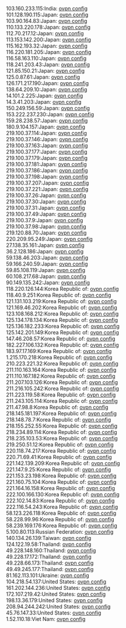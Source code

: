 103.160.233.115:India: [ovpn config](vpn/103_160_233_115.ovpn)  
101.128.190.115:Japan: [ovpn config](vpn/101_128_190_115.ovpn)  
103.90.164.83:Japan: [ovpn config](vpn/103_90_164_83.ovpn)  
110.133.220.178:Japan: [ovpn config](vpn/110_133_220_178.ovpn)  
112.70.217.12:Japan: [ovpn config](vpn/112_70_217_12.ovpn)  
113.153.142.200:Japan: [ovpn config](vpn/113_153_142_200.ovpn)  
115.162.193.32:Japan: [ovpn config](vpn/115_162_193_32.ovpn)  
116.220.181.205:Japan: [ovpn config](vpn/116_220_181_205.ovpn)  
116.58.163.110:Japan: [ovpn config](vpn/116_58_163_110.ovpn)  
118.241.203.43:Japan: [ovpn config](vpn/118_241_203_43.ovpn)  
121.85.150.21:Japan: [ovpn config](vpn/121_85_150_21.ovpn)  
125.0.87.61:Japan: [ovpn config](vpn/125_0_87_61.ovpn)  
126.171.217.190:Japan: [ovpn config](vpn/126_171_217_190.ovpn)  
138.64.209.10:Japan: [ovpn config](vpn/138_64_209_10.ovpn)  
14.101.2.225:Japan: [ovpn config](vpn/14_101_2_225.ovpn)  
14.3.41.203:Japan: [ovpn config](vpn/14_3_41_203.ovpn)  
150.249.156.59:Japan: [ovpn config](vpn/150_249_156_59.ovpn)  
153.222.237.230:Japan: [ovpn config](vpn/153_222_237_230.ovpn)  
159.28.238.57:Japan: [ovpn config](vpn/159_28_238_57.ovpn)  
180.9.104.157:Japan: [ovpn config](vpn/180_9_104_157.ovpn)  
219.100.37.114:Japan: [ovpn config](vpn/219_100_37_114.ovpn)  
219.100.37.146:Japan: [ovpn config](vpn/219_100_37_146.ovpn)  
219.100.37.163:Japan: [ovpn config](vpn/219_100_37_163.ovpn)  
219.100.37.177:Japan: [ovpn config](vpn/219_100_37_177.ovpn)  
219.100.37.179:Japan: [ovpn config](vpn/219_100_37_179.ovpn)  
219.100.37.181:Japan: [ovpn config](vpn/219_100_37_181.ovpn)  
219.100.37.186:Japan: [ovpn config](vpn/219_100_37_186.ovpn)  
219.100.37.198:Japan: [ovpn config](vpn/219_100_37_198.ovpn)  
219.100.37.207:Japan: [ovpn config](vpn/219_100_37_207.ovpn)  
219.100.37.221:Japan: [ovpn config](vpn/219_100_37_221.ovpn)  
219.100.37.26:Japan: [ovpn config](vpn/219_100_37_26.ovpn)  
219.100.37.30:Japan: [ovpn config](vpn/219_100_37_30.ovpn)  
219.100.37.31:Japan: [ovpn config](vpn/219_100_37_31.ovpn)  
219.100.37.49:Japan: [ovpn config](vpn/219_100_37_49.ovpn)  
219.100.37.9:Japan: [ovpn config](vpn/219_100_37_9.ovpn)  
219.100.37.98:Japan: [ovpn config](vpn/219_100_37_98.ovpn)  
219.120.88.70:Japan: [ovpn config](vpn/219_120_88_70.ovpn)  
220.209.95.249:Japan: [ovpn config](vpn/220_209_95_249.ovpn)  
27.138.35.161:Japan: [ovpn config](vpn/27_138_35_161.ovpn)  
36.2.128.186:Japan: [ovpn config](vpn/36_2_128_186.ovpn)  
59.138.46.203:Japan: [ovpn config](vpn/59_138_46_203.ovpn)  
59.166.240.59:Japan: [ovpn config](vpn/59_166_240_59.ovpn)  
59.85.108.119:Japan: [ovpn config](vpn/59_85_108_119.ovpn)  
60.108.217.68:Japan: [ovpn config](vpn/60_108_217_68.ovpn)  
90.149.135.242:Japan: [ovpn config](vpn/90_149_135_242.ovpn)  
118.220.126.144:Korea Republic of: [ovpn config](vpn/118_220_126_144.ovpn)  
118.40.9.251:Korea Republic of: [ovpn config](vpn/118_40_9_251.ovpn)  
121.131.103.219:Korea Republic of: [ovpn config](vpn/121_131_103_219.ovpn)  
121.169.46.202:Korea Republic of: [ovpn config](vpn/121_169_46_202.ovpn)  
123.108.168.212:Korea Republic of: [ovpn config](vpn/123_108_168_212.ovpn)  
125.134.178.134:Korea Republic of: [ovpn config](vpn/125_134_178_134.ovpn)  
125.136.182.233:Korea Republic of: [ovpn config](vpn/125_136_182_233.ovpn)  
125.142.201.149:Korea Republic of: [ovpn config](vpn/125_142_201_149.ovpn)  
147.46.208.57:Korea Republic of: [ovpn config](vpn/147_46_208_57.ovpn)  
182.227.106.132:Korea Republic of: [ovpn config](vpn/182_227_106_132.ovpn)  
183.97.17.169:Korea Republic of: [ovpn config](vpn/183_97_17_169.ovpn)  
1.215.170.218:Korea Republic of: [ovpn config](vpn/1_215_170_218.ovpn)  
210.223.221.32:Korea Republic of: [ovpn config](vpn/210_223_221_32.ovpn)  
211.110.163.164:Korea Republic of: [ovpn config](vpn/211_110_163_164.ovpn)  
211.110.167.182:Korea Republic of: [ovpn config](vpn/211_110_167_182.ovpn)  
211.207.103.126:Korea Republic of: [ovpn config](vpn/211_207_103_126.ovpn)  
211.216.105.242:Korea Republic of: [ovpn config](vpn/211_216_105_242.ovpn)  
211.223.119.58:Korea Republic of: [ovpn config](vpn/211_223_119_58.ovpn)  
211.243.105.114:Korea Republic of: [ovpn config](vpn/211_243_105_114.ovpn)  
211.47.98.8:Korea Republic of: [ovpn config](vpn/211_47_98_8.ovpn)  
218.145.181.197:Korea Republic of: [ovpn config](vpn/218_145_181_197.ovpn)  
218.148.78.7:Korea Republic of: [ovpn config](vpn/218_148_78_7.ovpn)  
218.155.252.55:Korea Republic of: [ovpn config](vpn/218_155_252_55.ovpn)  
218.234.89.114:Korea Republic of: [ovpn config](vpn/218_234_89_114.ovpn)  
218.235.103.53:Korea Republic of: [ovpn config](vpn/218_235_103_53.ovpn)  
219.250.51.12:Korea Republic of: [ovpn config](vpn/219_250_51_12.ovpn)  
220.118.74.217:Korea Republic of: [ovpn config](vpn/220_118_74_217.ovpn)  
220.71.69.41:Korea Republic of: [ovpn config](vpn/220_71_69_41.ovpn)  
221.142.139.209:Korea Republic of: [ovpn config](vpn/221_142_139_209.ovpn)  
221.147.9.25:Korea Republic of: [ovpn config](vpn/221_147_9_25.ovpn)  
221.153.23.198:Korea Republic of: [ovpn config](vpn/221_153_23_198.ovpn)  
221.160.75.104:Korea Republic of: [ovpn config](vpn/221_160_75_104.ovpn)  
221.164.16.158:Korea Republic of: [ovpn config](vpn/221_164_16_158.ovpn)  
222.100.166.130:Korea Republic of: [ovpn config](vpn/222_100_166_130.ovpn)  
222.102.14.83:Korea Republic of: [ovpn config](vpn/222_102_14_83.ovpn)  
222.116.54.243:Korea Republic of: [ovpn config](vpn/222_116_54_243.ovpn)  
58.123.226.118:Korea Republic of: [ovpn config](vpn/58_123_226_118.ovpn)  
58.228.99.96:Korea Republic of: [ovpn config](vpn/58_228_99_96.ovpn)  
58.239.169.176:Korea Republic of: [ovpn config](vpn/58_239_169_176.ovpn)  
5.100.80.113:Russian Federation: [ovpn config](vpn/5_100_80_113.ovpn)  
140.134.26.139:Taiwan: [ovpn config](vpn/140_134_26_139.ovpn)  
124.122.19.58:Thailand: [ovpn config](vpn/124_122_19_58.ovpn)  
49.228.148.160:Thailand: [ovpn config](vpn/49_228_148_160.ovpn)  
49.228.17.172:Thailand: [ovpn config](vpn/49_228_17_172.ovpn)  
49.228.66.173:Thailand: [ovpn config](vpn/49_228_66_173.ovpn)  
49.49.245.177:Thailand: [ovpn config](vpn/49_49_245_177.ovpn)  
81.162.113.101:Ukraine: [ovpn config](vpn/81_162_113_101.ovpn)  
104.218.54.137:United States: [ovpn config](vpn/104_218_54_137.ovpn)  
161.202.144.236:United States: [ovpn config](vpn/161_202_144_236.ovpn)  
172.107.219.42:United States: [ovpn config](vpn/172_107_219_42.ovpn)  
198.13.36.179:United States: [ovpn config](vpn/198_13_36_179.ovpn)  
208.94.244.242:United States: [ovpn config](vpn/208_94_244_242.ovpn)  
45.76.147.33:United States: [ovpn config](vpn/45_76_147_33.ovpn)  
1.52.110.18:Viet Nam: [ovpn config](vpn/1_52_110_18.ovpn)  
